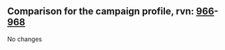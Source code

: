 ## Comparison for the campaign profile, rvn: [966](https://github.com/PRO100KatYT/FortniteProfileRevisions/tree/main/profiles/campaign/966%20campaign.json)-[968](https://github.com/PRO100KatYT/FortniteProfileRevisions/tree/main/profiles/campaign/968%20campaign.json)

No changes
